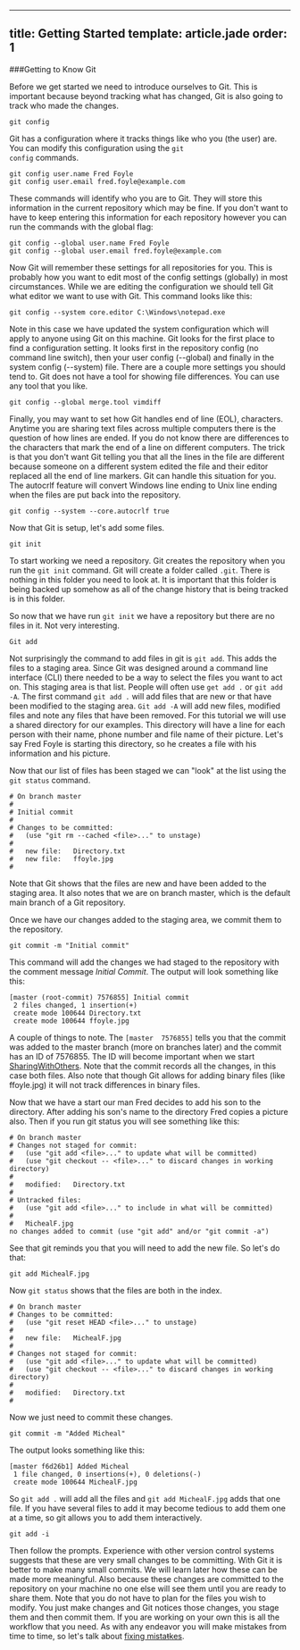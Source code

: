 ---
title: Getting Started
template: article.jade
order: 1
----
###Getting to Know Git

Before we get started we need to introduce ourselves to Git.  This is important because beyond tracking what has changed, Git is also going to track who made the changes.

	git config

Git has a configuration where it tracks things like who you (the user) are.  You can modify this configuration using the <code>git config</code> commands.

	git config user.name Fred Foyle
	git config user.email fred.foyle@example.com

These commands will identify who you are to Git.  They will store this information in the current repository which may be fine.  If you don't want to have to keep entering this information for each repository however you can run the commands with the global flag:

	git config --global user.name Fred Foyle
	git config --global user.email fred.foyle@example.com

Now Git will remember these settings for all repositories for you.  This is probably how you want to edit most of the config settings (globally) in most circumstances.  While we are editing the configuration we should tell Git what editor we want to use with Git.  This command looks like this:

	git config --system core.editor C:\Windows\notepad.exe

Note in this case we have updated the system configuration which will apply to anyone using Git on this machine.  Git looks for the first place to find a configuration setting.  It looks first in the repository config (no command line switch), then your user config (--global) and finally in the system config (--system) file.  There are a couple more settings you should tend to.  Git does not have a tool for showing file differences.  You can use any tool that you like.  

	git config --global merge.tool vimdiff

  Finally, you may want to set how Git handles end of line (EOL), characters.  Anytime you are sharing text files across multiple computers there is the question of how lines are ended.  If you do not know there are differences to the characters that mark the end of a line on different computers.  The trick is that you don't want Git telling you that all the lines in the file are different because someone on a different system edited the file and their editor replaced all the end of line markers.  Git can handle this situation for you.  The autocrlf feature will convert Windows line ending to Unix line ending when the files are put back into the repository. 

	git config --system --core.autocrlf true

Now that Git is setup, let's add some files.

	git init

To start working we need a repository.  Git creates the repository when you run the `git init` command.  Git will create a folder called `.git`.  There is nothing in this folder you need to look at.  It is important that this folder is being backed up somehow as all of the change history that is being tracked is in this folder.

  So now that we have run `git init` we have a repository but there are no files in it.  Not very interesting.

	Git add

  Not surprisingly the command to add files in git is `git add`.  This adds the files to a staging area.  Since Git was designed around a command line interface (CLI) there needed to be a way to select the files you want to act on.  This staging area is that list.  People will often use `get add .` or `git add -A`.  The first command `git add .` will add files that are new or that have been modified to the staging area.  `Git add -A` will add new files, modified files and note any files that have been removed.  For this tutorial we will use a shared directory for our examples.  This directory will have a line for each person with their name, phone number and file name of their picture.  Let's say Fred Foyle is starting this directory, so he creates a file with his information and his picture.

Now that our list of files has been staged we can "look" at the list using the `git status` command.

	# On branch master
	#
	# Initial commit
	#
	# Changes to be committed:
	#   (use "git rm --cached <file>..." to unstage)
	#
	#	new file:   Directory.txt
	#	new file:   ffoyle.jpg
	#

  Note that Git shows that the files are new and have been added to the staging area.  It also notes that we are on branch master, which is the default main branch of a Git repository.

  Once we have our changes added to the staging area, we commit them to the repository.

    git commit -m "Initial commit"

  This command will add the changes we had staged to the repository with the comment message _Initial Commit_.  The output will look something like this:

	[master (root-commit) 7576855] Initial commit
	 2 files changed, 1 insertion(+)
	 create mode 100644 Directory.txt
	 create mode 100644 ffoyle.jpg

  A couple of things to note.  The `[master  7576855]` tells you that the commit was added to the master branch (more on branches later) and the commit has an ID of 7576855.  The ID will become important when we start [SharingWithOthers](/pages/sharing-with-others.html).  Note that the commit records all the changes, in this case both files.  Also note that though Git allows for adding binary files (like ffoyle.jpg) it will not track differences in binary files.

  Now that we have a start our man Fred decides to add his son to the directory.  After adding his son's name to the directory Fred copies a picture also.  Then if you run git status you will see something like this:

	# On branch master
	# Changes not staged for commit:
	#   (use "git add <file>..." to update what will be committed)
	#   (use "git checkout -- <file>..." to discard changes in working directory)
	#
	#	modified:   Directory.txt
	#
	# Untracked files:
	#   (use "git add <file>..." to include in what will be committed)
	#
	#	MichealF.jpg
	no changes added to commit (use "git add" and/or "git commit -a")

  See that git reminds you that you will need to add the new file.  So let's do that:

	git add MichealF.jpg

  Now `git status` shows that the files are both in the index.

	# On branch master
	# Changes to be committed:
	#   (use "git reset HEAD <file>..." to unstage)
	#
	#	new file:   MichealF.jpg
	#
	# Changes not staged for commit:
	#   (use "git add <file>..." to update what will be committed)
	#   (use "git checkout -- <file>..." to discard changes in working directory)
	#
	#	modified:   Directory.txt
	#

  Now we just need to commit these changes.

	git commit -m "Added Micheal"

  The output looks something like this:

	[master f6d26b1] Added Micheal
	 1 file changed, 0 insertions(+), 0 deletions(-)
	 create mode 100644 MichealF.jpg

  So `git add .` will add all the files and `git add MichealF.jpg` adds that one file.  If you have several files to add it may become tedious to add them one at a time, so git allows you to add them interactively.

	git add -i

  Then follow the prompts.  Experience with other version control systems suggests that these are very small changes to be committing.  With Git it is better to make many small commits.  We will learn later how these can be made more meaningful.  Also because these changes are committed to the repository on your machine no one else will see them until you are ready to share them.  Note that you do not have to plan for the files you wish to modify.  You just make changes and Git notices those changes, you stage them and then commit them.  If you are working on your own this is all the workflow that you need.  As with any endeavor you will make mistakes from time to time, so let's talk about [fixing mista<span style="text-decoration: line-through;">t</span>kes](/pages/fixing-mistakes.html).

